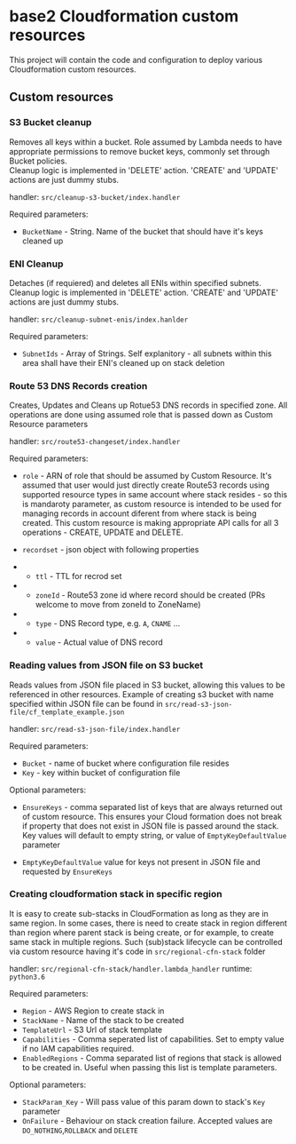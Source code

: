 # base2 Cloudformation custom resources

This project will contain the code and configuration to deploy various Cloudformation custom resources.

## Custom resources

### S3 Bucket cleanup

Removes all keys within a bucket. Role assumed by Lambda needs to have appropriate 
permissions to remove bucket keys, commonly set through Bucket policies.  
Cleanup logic is implemented in 'DELETE' action. 'CREATE' and 'UPDATE'
actions are just dummy stubs.

handler: `src/cleanup-s3-bucket/index.handler`

Required parameters: 
- `BucketName` - String. Name of the bucket that should have it's keys cleaned up




### ENI Cleanup

Detaches (if requiered) and deletes all ENIs within specified subnets.
Cleanup logic is implemented in 'DELETE' action. 'CREATE' and 'UPDATE'
actions are just dummy stubs.

handler: `src/cleanup-subnet-enis/index.hanlder`

Required parameters:
- `SubnetIds` - Array of Strings. Self explanitory - all subnets within this area
shall have their ENI's cleaned up on stack deletion


### Route 53 DNS Records creation

Creates, Updates and Cleans up Rotue53 DNS records in specified zone. All
operations are done using assumed role that is passed down as Custom Resource
parameters

handler: `src/route53-changeset/index.handler`

Required parameters:
- `role` - ARN of role that should be assumed by Custom Resource. It's assumed
that user would just directly create Route53 records using supported resource 
types in same account where stack resides - so this is mandaroty parameter, as
custom resource is intended to be used for managing records in account diferent 
from where stack is being created. This custom resource is making appropriate API calls 
for all 3 operations - CREATE, UPDATE and DELETE. 

- `recordset` - json object with following properties
- - `ttl` - TTL for recrod set
- - `zoneId` - Route53 zone id where record should be created (PRs welcome to move from zoneId to ZoneName)
- - `type` - DNS Record type, e.g. `A`, `CNAME` ...
- - `value` - Actual value of DNS record


### Reading values from JSON file on S3 bucket

Reads values from JSON file placed in S3 bucket, allowing this values to be referenced in other resources.
Example of creating s3 bucket with name specified within JSON file can be found in `src/read-s3-json-file/cf_template_example.json`

handler: `src/read-s3-json-file/index.handler`

Required parameters:
- `Bucket` - name of bucket where configuration file resides
- `Key` - key within bucket of configuration file

Optional parameters:
- `EnsureKeys` - comma separated list of keys that are always returned out of custom resource. This ensures your 
   Cloud formation does not break if property that does not exist in JSON file is passed around the stack. Key values
   will default to empty string, or value of `EmptyKeyDefaultValue` parameter
   
- `EmptyKeyDefaultValue` value for keys not present in JSON file and requested by `EnsureKeys` 

### Creating cloudformation stack in specific region

It is easy to create sub-stacks in CloudFormation as long as they are in same region.
In some cases, there is need to create stack in region different than region where
parent stack is being create, or for example, to create same stack in multiple regions.
Such (sub)stack lifecycle can be controlled via custom resource having it's code in 
`src/regional-cfn-stack` folder

handler: `src/regional-cfn-stack/handler.lambda_handler`
runtime: `python3.6`

Required parameters:
- `Region` - AWS Region to create stack in
- `StackName` - Name of the stack to be created
- `TemplateUrl` - S3 Url of stack template
- `Capabilities` - Comma seperated list of capabilities. Set to empty value if no IAM capabilities required.
- `EnabledRegions` - Comma separated list of regions that stack is allowed to be created in.
 Useful when passing this list is template parameters. 


Optional parameters:
- `StackParam_Key` - Will pass value of this param down to stack's `Key` parameter
- `OnFailure` - Behaviour on stack creation failure. Accepted values are `DO_NOTHING`,`ROLLBACK` and `DELETE`



